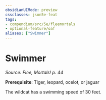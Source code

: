 ```yaml
---
obsidianUIMode: preview
cssclasses: json5e-feat
tags:
- compendium/src/5e/fleemortals
- optional-feature/oaf
aliases: ["Swimmer"]
---
```

# Swimmer
*Source: Flee, Mortals! p. 44*  

**Prerequisite**: Tiger, leopard, ocelot, or jaguar

The wildcat has a swimming speed of 30 feet.